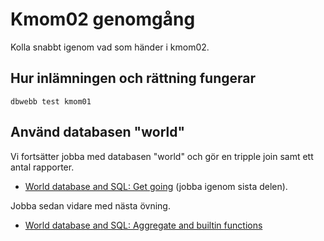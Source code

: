 Kmom02 genomgång
=========================

Kolla snabbt igenom vad som händer i kmom02.



Hur inlämningen och rättning fungerar
-------------------------

`dbwebb test kmom01`



Använd databasen "world"
-------------------------

Vi fortsätter jobba med databasen "world" och gör en tripple join samt ett antal rapporter.

* [World database and SQL: Get going](https://gitlab.com/mikael-roos/database/-/tree/main/sql/world/get-going) (jobba igenom sista delen).

Jobba sedan vidare med nästa övning.

* [World database and SQL: Aggregate and builtin functions](https://gitlab.com/mikael-roos/database/-/tree/main/sql/world/aggregate)



<!--
Använd databasen "classicalmodels"
-------------------------

Använd databasen "classicalmodels" och inspektera den.

`example/classicalmodels/join.sql`

Utgå från en frågeställning och lös den.

Prova aggregerande/inbyggda funktioner och någon join och union.
-->